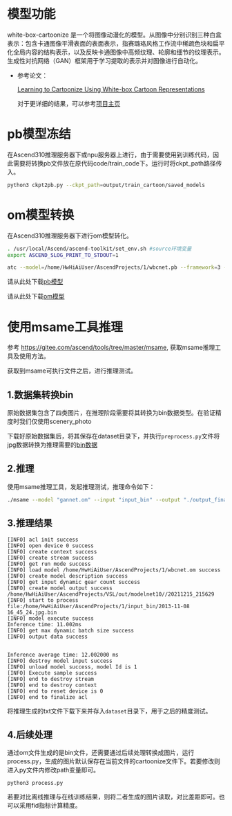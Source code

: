 # 模型功能
white-box-cartoonize 是一个将图像动漫化的模型。从图像中分别识别三种白盒表示：包含卡通图像平滑表面的表面表示，指赛璐珞风格工作流中稀疏色块和扁平化全局内容的结构表示，以及反映卡通图像中高频纹理、轮廓和细节的纹理表示。生成性对抗网络（GAN）框架用于学习提取的表示并对图像进行自动化。

- 参考论文：

    [Learning to Cartoonize Using White-box Cartoon Representations](https://github.com/SystemErrorWang/White-box-Cartoonization/tree/master/paper) 
    
    对于更详细的结果，可以参考[项目主页](https://github.com/SystemErrorWang/White-box-Cartoonization)

# pb模型冻结
在Ascend310推理服务器下或npu服务器上进行，由于需要使用到训练代码，因此需要将转换pb文件放在原代码code/train_code下。运行时将ckpt_path路径传入。
```bash
python3 ckpt2pb.py --ckpt_path=output/train_cartoon/saved_models
```
# om模型转换
在Ascend310推理服务器下进行om模型转化。
```bash
. /usr/local/Ascend/ascend-toolkit/set_env.sh #source环境变量
export ASCEND_SLOG_PRINT_TO_STDOUT=1

atc --model=/home/HwHiAiUser/AscendProjects/1/wbcnet.pb --framework=3 --output=/home/HwHiAiUser/AscendProjects/wbc/wbcnet --soc_version=Ascend310 --input_shape="input:1,256,256,3" --log=info --out_nodes="add_1:0"
```
请从此处下载[pb模型](https://canntf.obs.myhuaweicloud.com:443/vsl_zwt/vsl/pb_om/modelnet10.pb?AccessKeyId=NLVKVVAQHOUIA7ROJBEZ&Expires=1670766198&Signature=H4GOMDBr7ak8HGXRT4S03K/rJDc%3D)

请从此处下载[om模型](https://canntf.obs.myhuaweicloud.com:443/vsl_zwt/vsl/pb_om/modelnet10.om?AccessKeyId=NLVKVVAQHOUIA7ROJBEZ&Expires=1670766284&Signature=OuArsad0gLTjPmXi%2BPM4BbJUMYI%3D)


# 使用msame工具推理

参考 https://gitee.com/ascend/tools/tree/master/msame, 获取msame推理工具及使用方法。

获取到msame可执行文件之后，进行推理测试。


## 1.数据集转换bin
原始数据集包含了四类图片，在推理阶段需要将其转换为bin数据类型。在验证精度时我们仅使用scenery_photo

下载好原始数据集后，将其保存在dataset目录下，并执行`preprocess.py`文件将jpg数据转换为推理需要的[bin数据](obs://cann--id2089/dataset/scenery_photo/)


## 2.推理

使用msame推理工具，发起推理测试，推理命令如下：

```bash
./msame --model "gannet.om" --input "input_bin" --output "./output_final" --outfmt TXT
```

## 3.推理结果

```
[INFO] acl init success
[INFO] open device 0 success
[INFO] create context success
[INFO] create stream success
[INFO] get run mode success
[INFO] load model /home/HwHiAiUser/AscendProjects/1/wbcnet.om success
[INFO] create model description success
[INFO] get input dynamic gear count success
[INFO] create model output success
/home/HwHiAiUser/AscendProjects/VSL/out/modelnet10//20211215_215629
[INFO] start to process file:/home/HwHiAiUser/AscendProjects/1/input_bin/2013-11-08 16_45_24.jpg.bin
[INFO] model execute success
Inference time: 11.002ms
[INFO] get max dynamic batch size success
[INFO] output data success


Inference average time: 12.002000 ms
[INFO] destroy model input success
[INFO] unload model success, model Id is 1
[INFO] Execute sample success
[INFO] end to destroy stream
[INFO] end to destroy context
[INFO] end to reset device is 0
[INFO] end to finalize acl
```

将推理生成的txt文件下载下来并存入`dataset`目录下，用于之后的精度测试。

## 4.后续处理
通过om文件生成的是bin文件，还需要通过后续处理转换成图片，运行process.py，生成的图片默认保存在当前文件的cartoonize文件下。若要修改则进入py文件内修改path变量即可。
```
python3 process.py
```
若要对比离线推理与在线训练结果，则将二者生成的图片读取，对比差距即可。也可以采用fid指标计算精度。